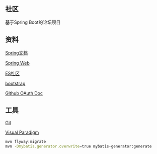 ## 社区
基于Spring Boot的论坛项目

## 资料
[Spring文档](https://spring.io/guides)

[Spring Web](https://spring.io/guides/gs/serving-web-content/)

[ES社区](https://elasticsearch.cn/explore)

[bootstrap](https://v3.bootcss.com/)

[Github OAuth Doc](https://developer.github.com/apps/building-oauth-apps/creating-an-oauth-app/)

## 工具
[Git](https://git-scm.com/dowload)

[Visual Paradigm](https://www.visual-paradigm.com)

```bash
mvn flyway:migrate
mvn -Dmybatis.generator.overwrite=true mybatis-generator:generate
```
